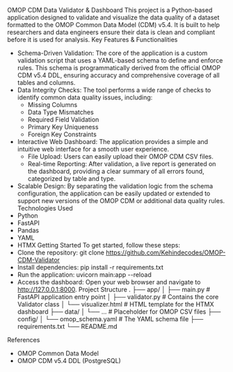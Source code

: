 OMOP CDM Data Validator & Dashboard
This project is a Python-based application designed to validate and visualize the data quality of a dataset formatted to the OMOP Common Data Model (CDM) v5.4. It is built to help researchers and data engineers ensure their data is clean and compliant before it is used for analysis.
Key Features & Functionalities
 * Schema-Driven Validation: The core of the application is a custom validation script that uses a YAML-based schema to define and enforce rules. This schema is programmatically derived from the official OMOP CDM v5.4 DDL, ensuring accuracy and comprehensive coverage of all tables and columns.
 * Data Integrity Checks: The tool performs a wide range of checks to identify common data quality issues, including:
   * Missing Columns
   * Data Type Mismatches
   * Required Field Validation
   * Primary Key Uniqueness
   * Foreign Key Constraints
 * Interactive Web Dashboard: The application provides a simple and intuitive web interface for a smooth user experience.
   * File Upload: Users can easily upload their OMOP CDM CSV files.
   * Real-time Reporting: After validation, a live report is generated on the dashboard, providing a clear summary of all errors found, categorized by table and type.
 * Scalable Design: By separating the validation logic from the schema configuration, the application can be easily updated or extended to support new versions of the OMOP CDM or additional data quality rules.
Technologies Used
 * Python
 * FastAPI
 * Pandas
 * YAML
 * HTMX
Getting Started
To get started, follow these steps:
 * Clone the repository: git clone https://github.com/Kehindecodes/OMOP-CDM-Validator
 * Install dependencies: pip install -r requirements.txt
 * Run the application: uvicorn main:app --reload
 * Access the dashboard: Open your web browser and navigate to http://127.0.0.1:8000.
Project Structure
.
├── app/
│   ├── main.py          # FastAPI application entry point
│   ├── validator.py     # Contains the core Validator class
│   └── visualizer.html  # HTML template for the HTMX dashboard
├── data/
│   └── ...              # Placeholder for OMOP CSV files
├── config/
│   └── omop_schema.yaml   # The YAML schema file
├── requirements.txt
└── README.md

References
 * OMOP Common Data Model
 * OMOP CDM v5.4 DDL (PostgreSQL)
